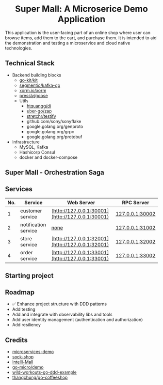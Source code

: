 <h1 align=center>Super Mall: A Microserice Demo Application</h1>

This application is the user-facing part of an online shop 
where user can browse items, add them to the cart, and purchase them.
It is intended to aid the demonstration and testing a microservice
and cloud native technologies.

## Technical Stack
- Backend building blocks
  - [go-kit/kit](https://github.com/go-kit/kit)
  - [segmentio/kafka-go](https://github.com/segmentio/kafka-go)
  - [xorm.io/xorm](https://gitea.com/xorm/xorm)
  - [pressly/goose](https://github.com/pressly/goose)
  - Utils
    - [htquangg/di](https://github.com/htquangg/di)
    - [uber-go/zap](https://github.com/uber-go/zap)
    - [stretchr/testify](https://github.com/stretchr/testify)
    - github.com/sony/sonyflake
    - google.golang.org/genproto
    - google.golang.org/grpc
    - google.golang.org/protobuf
- Infrastructure
  - MySQL, Kafka
  - Hashicorp Consul
  - docker and docker-compose

## Super Mall - Orchestration Saga

## Services

| No. | Service              | Web Server                                       | RPC Server                         |
| --- | -------------------- | ------------------------------------------------ | ---------------------------------- |
| 1   | customer service     | [http://127.0.0.1:30001](http://127.0.0.1:30001) | [127.0.0.1:30002](127.0.0.1:30002) |
| 2   | notification service | [none](none)                                     | [127.0.0.1:31002](127.0.0.1:31002) |
| 3   | store service        | [http://127.0.0.1:32001](http://127.0.0.1:32001) | [127.0.0.1:32002](127.0.0.1:32002) |
| 4   | order service        | [http://127.0.0.1:33001](http://127.0.0.1:33001) | [127.0.0.1:33002](127.0.0.1:33002) |

## Starting project

## Roadmap

- ✅ Enhance project structure with DDD patterns
- Add testing
- Add and integrate with observability libs and tools
- Add user identity management (authentication and authorization)
- Add resiliency

## Credits

- [microservices-demo](https://github.com/GoogleCloudPlatform/microservices-demo)
- [sock-shop](https://github.com/microservices-demo/microservices-demo)
- [Intelli-Mall](https://github.com/LordMoMA/Intelli-Mall)
- [go-micro/demo](https://github.com/go-micro/demo)
- [wild-workouts-go-ddd-example](https://github.com/ThreeDotsLabs/wild-workouts-go-ddd-example)
- [thangchung/go-coffeeshop](https://github.com/thangchung/go-coffeeshop)
